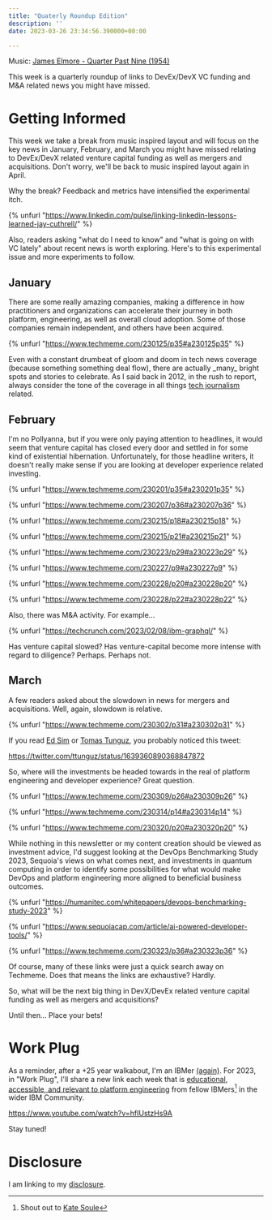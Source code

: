 ```yaml
---
title: "Quaterly Roundup Edition"
description: ''
date: 2023-03-26 23:34:56.390000+00:00

---
```


 

Music: [James Elmore - Quarter Past Nine (1954)](https://www.youtube.com/watch?v=iMpv-kCz5O4)

This week is a quarterly roundup of links to DevEx/DevX VC funding and M&A related news you might have missed.

# Getting Informed

This week we take a break from music inspired layout and will focus on the key news in January, February, and March you might have missed relating to DevEx/DevX related venture capital funding as well as mergers and acquisitions. Don't worry, we'll be back to music inspired layout again in April.

Why the break? Feedback and metrics have intensified the experimental itch.

{% unfurl "https://www.linkedin.com/pulse/linking-linkedin-lessons-learned-jay-cuthrell/" %}

Also, readers asking "what do I need to know" and "what is going on with VC lately" about recent news is worth exploring. Here's to this experimental issue and more experiments to follow.

## January 

There are some really amazing companies, making a difference in how practitioners and organizations can accelerate their journey in both platform, engineering, as well as overall cloud adoption. Some of those companies remain independent, and others have been acquired.

{% unfurl "https://www.techmeme.com/230125/p35#a230125p35" %}

Even with a constant drumbeat of gloom and doom in tech news coverage (because something something deal flow), there are actually \_many\_ bright spots and stories to celebrate. As I said back in 2012, in the rush to report, always consider the tone of the coverage in all things [tech journalism](https://fudge.org/archive/tech-journalism/) related.

## February 

I'm no Pollyanna, but if you were only paying attention to headlines, it would seem that venture capital has closed every door and settled in for some kind of existential hibernation. Unfortunately, for those headline writers, it doesn't really make sense if you are looking at developer experience related investing.

{% unfurl "https://www.techmeme.com/230201/p35#a230201p35" %}

{% unfurl "https://www.techmeme.com/230207/p36#a230207p36" %}

{% unfurl "https://www.techmeme.com/230215/p18#a230215p18" %}

{% unfurl "https://www.techmeme.com/230215/p21#a230215p21" %}

{% unfurl "https://www.techmeme.com/230223/p29#a230223p29" %}

{% unfurl "https://www.techmeme.com/230227/p9#a230227p9" %}

{% unfurl "https://www.techmeme.com/230228/p20#a230228p20" %}

{% unfurl "https://www.techmeme.com/230228/p22#a230228p22" %}

Also, there was M&A activity. For example...

{% unfurl "https://techcrunch.com/2023/02/08/ibm-graphql/" %}

Has venture capital slowed? Has venture-capital become more intense with regard to diligence? Perhaps. Perhaps not.

## March

A few readers asked about the slowdown in news for mergers and acquisitions. Well, again, slowdown is relative.

{% unfurl "https://www.techmeme.com/230302/p31#a230302p31" %}

If you read [Ed Sim](https://whatshot.substack.com) or [Tomas Tunguz](https://tomtunguz.com), you probably noticed this tweet:

https://twitter.com/ttunguz/status/1639360890368847872

So, where will the investments be headed towards in the real of platform engineering and developer experience? Great question.

{% unfurl "https://www.techmeme.com/230309/p26#a230309p26" %}

{% unfurl "https://www.techmeme.com/230314/p14#a230314p14" %}

{% unfurl "https://www.techmeme.com/230320/p20#a230320p20" %}

While nothing in this newsletter or my content creation should be viewed as investment advice, I'd suggest looking at the DevOps Benchmarking Study 2023, Sequoia's views on what comes next, and investments in quantum computing in order to identify some possibilities for what would make DevOps and platform engineering more aligned to beneficial business outcomes.

{% unfurl "https://humanitec.com/whitepapers/devops-benchmarking-study-2023" %}

{% unfurl "https://www.sequoiacap.com/article/ai-powered-developer-tools/" %}

{% unfurl "https://www.techmeme.com/230323/p36#a230323p36" %}

Of course, many of these links were just a quick search away on Techmeme. Does that means the links are exhaustive? Hardly.

So, what will be the next big thing in DevX/DevEx related venture capital funding as well as mergers and acquisitions?

Until then… Place your bets!

# Work Plug

As a reminder, after a +25 year walkabout, I'm an IBMer [(again)](https://jaycuthrell.com/about/). For 2023, in "Work Plug", I'll share a new link each week that is [educational, accessible, and relevant to platform engineering](https://www.youtube.com/watch?v=hfIUstzHs9A) from fellow IBMers[^IBMer] in the wider IBM Community.

https://www.youtube.com/watch?v=hfIUstzHs9A

Stay tuned! 

# Disclosure

I am linking to my [disclosure](https://jaycuthrell.com/disclosure/).
 
[^IBMer]: Shout out to [Kate Soule](https://www.linkedin.com/in/katesoule/)







